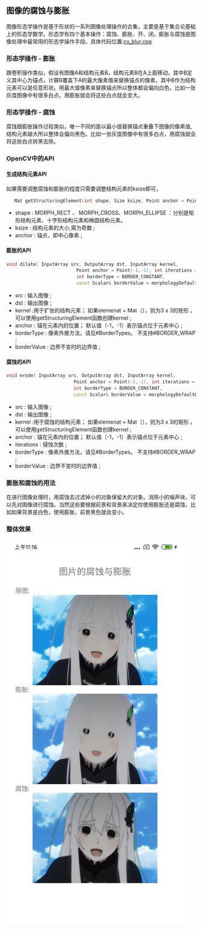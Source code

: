 ## 图像的腐蚀与膨胀

 图像形态学操作是基于形状的一系列图像处理操作的合集，主要是基于集合论基础上的形态学数学。形态学有四个基本操作：腐蚀、膨胀、开、闭。膨胀与腐蚀是图像处理中最常用的形态学操作手段。具体代码位置:[cv_blur.cpp](../app/src/main/cpp/effects/swell/cv_swell.cpp)

### 形态学操作 - 膨胀

 跟卷积操作类似，假设有图像A和结构元素B，结构元素B在A上面移动，其中B定义其中心为锚点，计算B覆盖下A的最大像素值来替换锚点的像素，其中B作为结构元素可以是任意形状。用最大值像素来替换锚点所以整体都会偏向白色。比如一张灰度图像中有很多白点，用膨胀就会将这些白点就会变大。

### 形态学操作 - 腐蚀

 腐蚀跟膨胀操作过程类似，唯一不同的是以最小值替换锚点重叠下图像的像素值,结构元素越大所以整体会偏向黑色。比如一张灰度图像中有很多白点，用腐蚀就会将这些白点转黑去除。


### OpenCV中的API

#### 生成结构元素API
  如果需要调整腐蚀和膨胀的程度只需要调整结构元素的ksize即可，

```c++
   Mat getStructuringElement(int shape, Size ksize, Point anchor = Point(-1,-1));
```
 - shape : MORPH_RECT 、 MORPH_CROSS、MORPH_ELLIPSE ：分别是矩形结构元素、十字形结构元素和椭圆结构元素。
 - ksize : 结构元素的大小,需为奇数 ;
 - anchor : 锚点，即中心像素 ;

 #### 膨胀的API

 ```c++
 void dilate( InputArray src, OutputArray dst, InputArray kernel,
                           Point anchor = Point(-1,-1), int iterations = 1,
                           int borderType = BORDER_CONSTANT,
                           const Scalar& borderValue = morphologyDefaultBorderValue() );
 ```
  - src : 输入图像 ;
  - dst : 输出图像 ;
  - kernel :用于扩张的结构元素； 如果elemenat = Mat（），则为3 x 3的矩形 。 可以使用getStructuringElement函数创建kernel ;
  - anchor : 锚在元素内的位置； 默认值（-1，-1）表示锚点位于元素中心 ;
  - borderType : 像素外推方法，请见#BorderTypes。 不支持#BORDER_WRAP ;
  - borderValue : 边界不变时的边界值 ;

#### 腐蚀的API

 ```c++
 void erode( InputArray src, OutputArray dst, InputArray kernel,
                          Point anchor = Point(-1,-1), int iterations = 1,
                          int borderType = BORDER_CONSTANT,
                          const Scalar& borderValue = morphologyDefaultBorderValue() );
 ```
  - src : 输入图像 ;
  - dst : 输出图像 ;
  - kernel :用于腐蚀的结构元素； 如果elemenat = Mat（），则为3 x 3的矩形 。 可以使用getStructuringElement函数创建kernel ;
  - anchor : 锚在元素内的位置； 默认值（-1，-1）表示锚点位于元素中心 ;
  - iterations : 侵蚀次数 ;
  - borderType : 像素外推方法，请见#BorderTypes。 不支持#BORDER_WRAP ;
  - borderValue : 边界不变时的边界值 ;

### 膨胀和腐蚀的用法

 在进行图像处理时，用腐蚀去过滤掉小的对象保留大的对象。消除小的噪声块，可以先对图像进行腐蚀。当然这些要根据前景和背景来决定你使用膨胀还是腐蚀，比如如果背景是白色，使用膨胀，前景黑色就会变小。


### 整体效果

![avatar](../images/swell.jpg)

